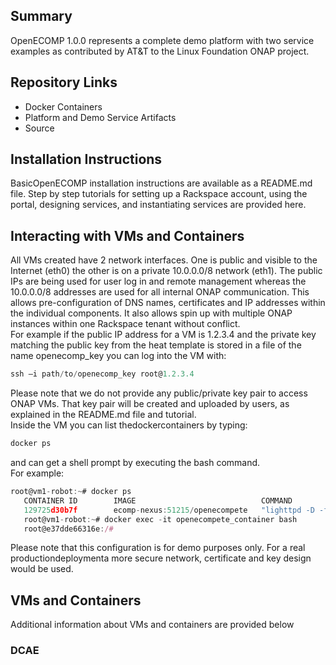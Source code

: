 
## Summary

OpenECOMP 1.0.0 represents a complete demo platform with two service examples as contributed by AT&T to the Linux Foundation ONAP project.

## Repository Links
- Docker Containers
- Platform and Demo Service Artifacts
- Source


## Installation Instructions
BasicOpenECOMP installation instructions are available as a README.md file. Step by step tutorials for setting up a Rackspace account, using the portal, designing services, and instantiating services are provided here.

## Interacting with VMs and Containers
 
 All VMs created have 2 network interfaces. One is public and visible to the Internet (eth0) the other is on a private 10.0.0.0/8 network (eth1). The public IPs are being used for user log in and remote management whereas the 10.0.0.0/8 addresses are used for all internal ONAP communication. This allows pre-configuration of DNS names, certificates and IP addresses within the individual components. It also allows spin up with multiple ONAP instances within one Rackspace tenant without conflict.
<br />
For example if the public IP address for a VM is 1.2.3.4 and the private key matching the public key from the heat template is stored in a file of the name openecomp_key you can log into the VM with:
``` javascript
ssh –i path/to/openecomp_key root@1.2.3.4
```
 Please note that we do not provide any public/private key pair to access ONAP VMs. That key pair will be created and uploaded by users, as explained in the README.md file and tutorial.
<br />
 Inside the VM you can list thedockercontainers by typing:
 ``` javascript
docker ps
```

and can get a shell prompt by executing the bash command.
<br />
For example:
``` javascript
root@vm1-robot:~# docker ps
   CONTAINER ID        IMAGE                            COMMAND                  CREATED             STATUS              PORTS                NAMES
   129725d30b7f        ecomp-nexus:51215/openecompete   "lighttpd -D -f /etc/"   3 minutes ago       Up 3 minutes        0.0.0.0:88->88/tcp   openecompete_container
   root@vm1-robot:~# docker exec -it openecompete_container bash
   root@e37dde66316e:/#
```

Please note that this configuration is for demo purposes only. For a real productiondeploymenta more secure network, certificate and key design would be used.
## VMs and Containers
Additional information about VMs and containers are provided below
 
### DCAE






 
 
 
 
 